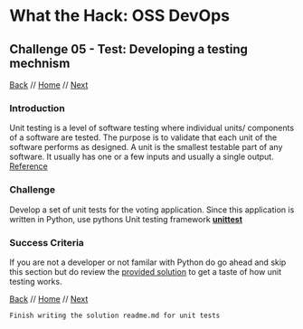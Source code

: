 # What the Hack: OSS DevOps 

## Challenge 05 - Test: Developing a testing mechnism
[Back](challenge04.md) // [Home](../readme.md) // [Next](challenge06.md)

### Introduction

Unit testing is a level of software testing where individual units/ components of a software are tested. The purpose is to validate that each unit of the software performs as designed. A unit is the smallest testable part of any software. It usually has one or a few inputs and usually a single output. [Reference](http://softwaretestingfundamentals.com/unit-testing/)

### Challenge

Develop a set of unit tests for the voting application. Since this application is written in Python, use pythons Unit testing framework [**unittest**](https://docs.python.org/3/library/unittest.html)
   

### Success Criteria

If you are not a developer or not familar with Python do go ahead and skip this section but do review the [provided solution](../Coach/Solutions/challenge04/app/tests) to get a taste of how unit testing works.
   
[Back](challenge04.md) // [Home](../readme.md) // [Next](challenge06.md)

```
Finish writing the solution readme.md for unit tests
```